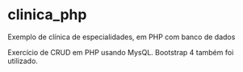# clinica_php
Exemplo de clínica de especialidades, em PHP com banco de dados

Exercício de CRUD em PHP usando MysQL. 
Bootstrap 4 também foi utilizado.
